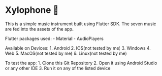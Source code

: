 # Xylophone 🎹

This is a simple music instrument built using Flutter SDK.
The seven music are fed into the assets of the app.

Flutter packages used:
    - Material
    - AudioPlayers

Available on Devices:
    1. Android
    2. IOS(not tested by me)
    3. Windows
    4. Web
    5. MacOS(not tested by me)
    6. Linux(not tested by me)


To test the app:
    1. Clone this Git Repository
    2. Open it using Android Studio or any other IDE
    3. Run it on any of the listed device